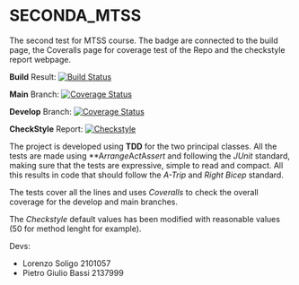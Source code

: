 # SECONDA_MTSS
The second test for MTSS course. The badge are connected to the build page, the Coveralls page for coverage test of the Repo and the checkstyle report webpage.

**Build** Result: [![Build Status](https://github.com/Solgio/SECONDA_MTSS/actions/workflows/build.yml/badge.svg?branch=develop)](https://github.com/Solgio/SECONDA_MTSS/actions?branch=develop)


**Main** Branch: [![Coverage Status](https://coveralls.io/repos/github/Solgio/SECONDA_MTSS/badge.svg?branch=main)](https://coveralls.io/github/Solgio/SECONDA_MTSS?branch=main)

**Develop** Branch: [![Coverage Status](https://coveralls.io/repos/github/Solgio/SECONDA_MTSS/badge.svg?branch=develop)](https://coveralls.io/github/Solgio/SECONDA_MTSS?branch=develop)

**CheckStyle** Report: [![Checkstyle](https://img.shields.io/github/actions/workflow/status/Solgio/SECONDA_MTSS/build.yml?label=Checkstyle)](https://Solgio.github.io/SECONDA_MTSS/checkstyle.html)

The project is developed using **TDD** for the two principal classes. All the tests are made using **A*rrange*A*ct*A*ssert* and following the *JUnit* standard, making sure that the tests are expressive, simple to read and compact. All this results in code that should follow the *A-Trip* and *Right Bicep* standard.

The tests cover all the lines and uses *Coveralls* to check the overall coverage for the develop and main branches.

The *Checkstyle* default values has been modified with reasonable values (50 for method lenght for example). 

Devs:
  - Lorenzo Soligo 2101057
  - Pietro Giulio Bassi 2137999
